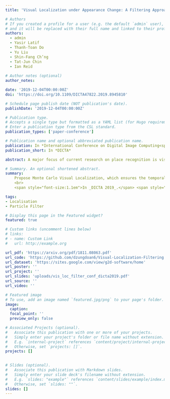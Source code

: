 ```yaml
---
title: 'Visual Localization under Appearance Change: A Filtering Approach'

# Authors
# If you created a profile for a user (e.g. the default `admin` user), write the username (folder name) here
# and it will be replaced with their full name and linked to their profile.
authors:
  - admin
  - Yasir Latif
  - Thanh-Toan Do
  - Yu Liu
  - Shin-Fang Ch’ng
  - Tat-Jun Chin
  - Ian Reid 
  
# Author notes (optional)
author_notes:

date: '2019-12-04T00:00:00Z'
doi: 'https://doi.org/10.1109/DICTA47822.2019.8945810'

# Schedule page publish date (NOT publication's date).
publishDate: '2019-12-04T00:00:00Z'

# Publication type.
# Accepts a single type but formatted as a YAML list (for Hugo requirements).
# Enter a publication type from the CSL standard.
publication_types: ['paper-conference']

# Publication name and optional abbreviated publication name.
publication: In *International Conference on Digital Image Computing<span>:</span> Techniques and Applications (DICTA 2019)*
publication_short: In *DICTA*

abstract: A major focus of current research on place recognition is visual localization for autonomous driving. In this scenario, as cameras will be operating continuously, it is realistic to expect videos as an input to visual localization algorithms, as opposed to the single-image querying approach used in other visual localization works. In this paper, we show that exploiting temporal continuity in the testing sequence significantly improves visual localization - qualitatively and quantitatively. Although intuitive, this idea has not been fully explored in recent works. To this end, we propose two filtering approaches to exploit the temporal smoothness of image sequences<span>:</span> i) filtering on discrete domain with Hidden Markov Model, and ii) filtering on continuous domain with Monte Carlo-based visual localization. Our approaches rely on local features with an encoding technique to represent an image as a single vector. The experimental results on synthetic and real datasets show that our proposed methods achieve better results than state of the art (i.e., deep learning-based pose regression approaches) for the task on visual localization under significant appearance change. Our synthetic dataset and source code are made publicly available [here](https://sites.google.com/view/g2d-software/home) and [here](https://github.com/dzungdoan6/Visual-Localization-Filtering).

# Summary. An optional shortened abstract.
summary: 
    Propose Monte Carlo Visual Localization, which ensures the temporal consistency of localization inference.
    <br> 
    <span style="font-size:1.1em">In _DICTA 2019_.</span> <span style="color:red;font-size:1.1em">**(APRS/IAPR Best Paper Award)**</span>.

tags: 
- Localisation
- Particle Filter

# Display this page in the Featured widget?
featured: true

# Custom links (uncomment lines below)
# links:
# - name: Custom Link
#   url: http://example.org

url_pdf: 'https://arxiv.org/pdf/1811.08063.pdf'
url_code: 'https://github.com/dzungdoan6/Visual-Localization-Filtering'
url_dataset: 'https://sites.google.com/view/g2d-software/home'
url_poster: ''
url_project: ''
url_slides: 'uploads/vis_loc_filter_conf_dicta2019.pdf'
url_source: ''
url_video: ''

# Featured image
# To use, add an image named `featured.jpg/png` to your page's folder.
image:
  caption: 
  focal_point: ''
  preview_only: false

# Associated Projects (optional).
#   Associate this publication with one or more of your projects.
#   Simply enter your project's folder or file name without extension.
#   E.g. `internal-project` references `content/project/internal-project/index.md`.
#   Otherwise, set `projects: []`.
projects: []
  

# Slides (optional).
#   Associate this publication with Markdown slides.
#   Simply enter your slide deck's filename without extension.
#   E.g. `slides: "example"` references `content/slides/example/index.md`.
#   Otherwise, set `slides: ""`.
slides: []
---
```

